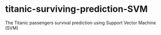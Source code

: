 # titanic-surviving-prediction-SVM
The Titanic passengers survival prediction using Support Vector Machine (SVM)
